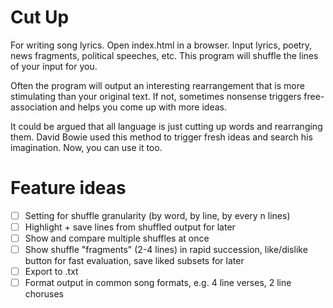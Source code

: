 # Cut Up

For writing song lyrics. Open index.html in a browser. Input lyrics, poetry, news fragments, political speeches, etc. This program will shuffle the lines of your input for you. 

Often the program will output an interesting rearrangement that is more stimulating than your original text. If not, sometimes nonsense triggers free-association and helps you come up with more ideas.

It could be argued that all language is just cutting up words and rearranging them. David Bowie used this method to trigger fresh ideas and search his imagination. Now, you can use it too. 

# Feature ideas

- [ ] Setting for shuffle granularity (by word, by line, by every n lines)
- [ ] Highlight + save lines from shuffled output for later
- [ ] Show and compare multiple shuffles at once
- [ ] Show shuffle "fragments" (2-4 lines) in rapid succession, like/dislike button for fast evaluation, save liked subsets for later
- [ ] Export to .txt
- [ ] Format output in common song formats, e.g. 4 line verses, 2 line choruses
